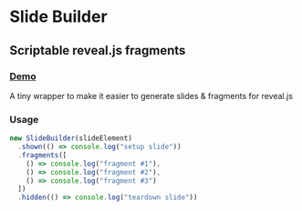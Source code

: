 # Slide Builder 

## Scriptable reveal.js fragments

### [Demo](http://benjaminbenben.com/slide-builder/example/)

A tiny wrapper to make it easier to generate slides & fragments for reveal.js

### Usage

```js
new SlideBuilder(slideElement)
  .shown(() => console.log("setup slide"))
  .fragments([
    () => console.log("fragment #1"),
    () => console.log("fragment #2"),
    () => console.log("fragment #3")
  ])
  .hidden(() => console.log("teardown slide"))
```
